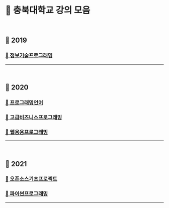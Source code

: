 # 📣 충북대학교 강의 모음

<br>

## 📂 2019

### [📝 정보기술프로그래밍](./CBNU_Information_Technology_Programming)

<hr>
<br>

## 📂 2020

### [📝 프로그래밍언어](./CBNU_Programming_Language)

### [📝 고급비즈니스프로그래밍](./CBNU_Advanced_Business_Programming)

### [📝 웹응용프로그래밍](./CBNU_wp)

<hr>
<br>

## 📂 2021

### [📝 오픈소스기초프로젝트](./CBNU_OpenSourceBasicProject/info1624017)

### [📝 파이썬프로그래밍](./CBNU_Python_Programming)

<hr>
